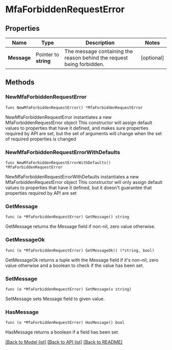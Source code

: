 # MfaForbiddenRequestError

## Properties

Name | Type | Description | Notes
------------ | ------------- | ------------- | -------------
**Message** | Pointer to **string** | The message containing the reason behind the request being forbidden. | [optional] 

## Methods

### NewMfaForbiddenRequestError

`func NewMfaForbiddenRequestError() *MfaForbiddenRequestError`

NewMfaForbiddenRequestError instantiates a new MfaForbiddenRequestError object
This constructor will assign default values to properties that have it defined,
and makes sure properties required by API are set, but the set of arguments
will change when the set of required properties is changed

### NewMfaForbiddenRequestErrorWithDefaults

`func NewMfaForbiddenRequestErrorWithDefaults() *MfaForbiddenRequestError`

NewMfaForbiddenRequestErrorWithDefaults instantiates a new MfaForbiddenRequestError object
This constructor will only assign default values to properties that have it defined,
but it doesn't guarantee that properties required by API are set

### GetMessage

`func (o *MfaForbiddenRequestError) GetMessage() string`

GetMessage returns the Message field if non-nil, zero value otherwise.

### GetMessageOk

`func (o *MfaForbiddenRequestError) GetMessageOk() (*string, bool)`

GetMessageOk returns a tuple with the Message field if it's non-nil, zero value otherwise
and a boolean to check if the value has been set.

### SetMessage

`func (o *MfaForbiddenRequestError) SetMessage(v string)`

SetMessage sets Message field to given value.

### HasMessage

`func (o *MfaForbiddenRequestError) HasMessage() bool`

HasMessage returns a boolean if a field has been set.


[[Back to Model list]](../README.md#documentation-for-models) [[Back to API list]](../README.md#documentation-for-api-endpoints) [[Back to README]](../README.md)


